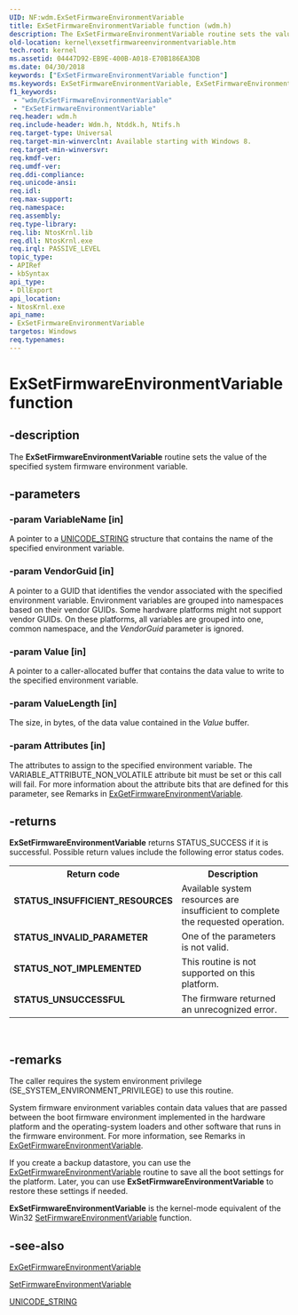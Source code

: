 ```yaml
---
UID: NF:wdm.ExSetFirmwareEnvironmentVariable
title: ExSetFirmwareEnvironmentVariable function (wdm.h)
description: The ExSetFirmwareEnvironmentVariable routine sets the value of the specified system firmware environment variable.
old-location: kernel\exsetfirmwareenvironmentvariable.htm
tech.root: kernel
ms.assetid: 04447D92-EB9E-400B-A018-E70B186EA3DB
ms.date: 04/30/2018
keywords: ["ExSetFirmwareEnvironmentVariable function"]
ms.keywords: ExSetFirmwareEnvironmentVariable, ExSetFirmwareEnvironmentVariable routine [Kernel-Mode Driver Architecture], kernel.exsetfirmwareenvironmentvariable, wdm/ExSetFirmwareEnvironmentVariable
f1_keywords:
 - "wdm/ExSetFirmwareEnvironmentVariable"
 - "ExSetFirmwareEnvironmentVariable"
req.header: wdm.h
req.include-header: Wdm.h, Ntddk.h, Ntifs.h
req.target-type: Universal
req.target-min-winverclnt: Available starting with Windows 8.
req.target-min-winversvr: 
req.kmdf-ver: 
req.umdf-ver: 
req.ddi-compliance: 
req.unicode-ansi: 
req.idl: 
req.max-support: 
req.namespace: 
req.assembly: 
req.type-library: 
req.lib: NtosKrnl.lib
req.dll: NtosKrnl.exe
req.irql: PASSIVE_LEVEL
topic_type:
- APIRef
- kbSyntax
api_type:
- DllExport
api_location:
- NtosKrnl.exe
api_name:
- ExSetFirmwareEnvironmentVariable
targetos: Windows
req.typenames: 
---
```


# ExSetFirmwareEnvironmentVariable function


## -description


The <b>ExSetFirmwareEnvironmentVariable</b> routine sets the value of the specified system firmware environment variable.


## -parameters




### -param VariableName [in]

A pointer to a <a href="https://docs.microsoft.com/windows/desktop/api/ntdef/ns-ntdef-_unicode_string">UNICODE_STRING</a> structure that contains the name of the specified environment variable.


### -param VendorGuid [in]

A pointer to a GUID that identifies the vendor associated with the specified environment variable. Environment variables are grouped into namespaces based on their vendor GUIDs. Some hardware platforms might not support vendor GUIDs. On these platforms, all variables are grouped into one, common namespace, and the <i>VendorGuid</i> parameter is ignored.


### -param Value [in]

A pointer to a caller-allocated buffer that contains the data value to write to the specified environment variable.


### -param ValueLength [in]

The size, in bytes, of the data value contained in the <i>Value</i> buffer.


### -param Attributes [in]

The attributes to assign to the specified environment variable. The VARIABLE_ATTRIBUTE_NON_VOLATILE attribute bit must be set or this call will fail. For more information about the attribute bits that are defined for this parameter, see Remarks in <a href="https://docs.microsoft.com/windows-hardware/drivers/ddi/wdm/nf-wdm-exgetfirmwareenvironmentvariable">ExGetFirmwareEnvironmentVariable</a>.


## -returns



<b>ExSetFirmwareEnvironmentVariable</b> returns STATUS_SUCCESS if it is successful. Possible return values include the following error status codes.

<table>
<tr>
<th>Return code</th>
<th>Description</th>
</tr>
<tr>
<td width="40%">
<dl>
<dt><b>STATUS_INSUFFICIENT_RESOURCES</b></dt>
</dl>
</td>
<td width="60%">
Available system resources are insufficient to complete the requested operation.

</td>
</tr>
<tr>
<td width="40%">
<dl>
<dt><b>STATUS_INVALID_PARAMETER</b></dt>
</dl>
</td>
<td width="60%">
One of the parameters is not valid.

</td>
</tr>
<tr>
<td width="40%">
<dl>
<dt><b>STATUS_NOT_IMPLEMENTED</b></dt>
</dl>
</td>
<td width="60%">
This routine is not supported on this platform.

</td>
</tr>
<tr>
<td width="40%">
<dl>
<dt><b>STATUS_UNSUCCESSFUL</b></dt>
</dl>
</td>
<td width="60%">
The firmware returned an unrecognized error.

</td>
</tr>
</table>
 




## -remarks



The caller requires the system environment privilege (SE_SYSTEM_ENVIRONMENT_PRIVILEGE) to use this routine.

System firmware environment variables contain data values that are passed between the boot firmware environment implemented in the hardware platform and the operating-system loaders and other software that runs in the firmware environment.  For more information, see Remarks in <a href="https://docs.microsoft.com/windows-hardware/drivers/ddi/wdm/nf-wdm-exgetfirmwareenvironmentvariable">ExGetFirmwareEnvironmentVariable</a>.

If you create a backup datastore, you can use the  <a href="https://docs.microsoft.com/windows-hardware/drivers/ddi/wdm/nf-wdm-exgetfirmwareenvironmentvariable">ExGetFirmwareEnvironmentVariable</a> routine to save all the boot settings for the platform. Later, you can use <b>ExSetFirmwareEnvironmentVariable</b> to restore these settings if needed.

<b>ExSetFirmwareEnvironmentVariable</b> is the kernel-mode equivalent of the Win32 <a href="https://docs.microsoft.com/windows/desktop/api/winbase/nf-winbase-setfirmwareenvironmentvariablea">SetFirmwareEnvironmentVariable</a> function.




## -see-also




<a href="https://docs.microsoft.com/windows-hardware/drivers/ddi/wdm/nf-wdm-exgetfirmwareenvironmentvariable">ExGetFirmwareEnvironmentVariable</a>



<a href="https://docs.microsoft.com/windows/desktop/api/winbase/nf-winbase-setfirmwareenvironmentvariablea">SetFirmwareEnvironmentVariable</a>



<a href="https://docs.microsoft.com/windows/desktop/api/ntdef/ns-ntdef-_unicode_string">UNICODE_STRING</a>
 

 

